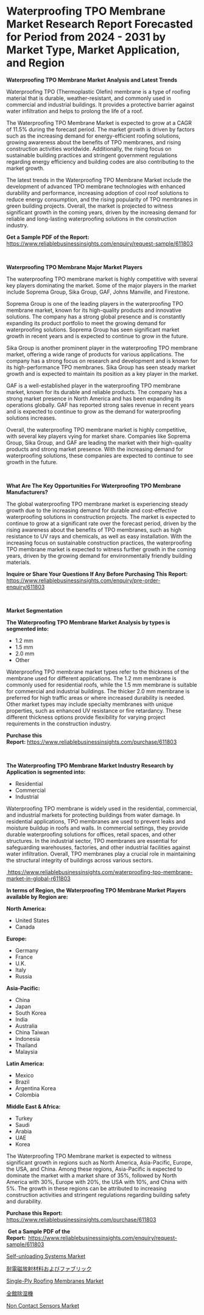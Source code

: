 <p><h1>Waterproofing TPO Membrane Market Research Report Forecasted for Period from 2024 -  2031 by Market Type, Market Application, and Region</h1></p><p><strong>Waterproofing TPO Membrane Market Analysis and Latest Trends</strong></p>
<p><p>Waterproofing TPO (Thermoplastic Olefin) membrane is a type of roofing material that is durable, weather-resistant, and commonly used in commercial and industrial buildings. It provides a protective barrier against water infiltration and helps to prolong the life of a roof.</p><p>The Waterproofing TPO Membrane Market is expected to grow at a CAGR of 11.5% during the forecast period. The market growth is driven by factors such as the increasing demand for energy-efficient roofing solutions, growing awareness about the benefits of TPO membranes, and rising construction activities worldwide. Additionally, the rising focus on sustainable building practices and stringent government regulations regarding energy efficiency and building codes are also contributing to the market growth.</p><p>The latest trends in the Waterproofing TPO Membrane Market include the development of advanced TPO membrane technologies with enhanced durability and performance, increasing adoption of cool roof solutions to reduce energy consumption, and the rising popularity of TPO membranes in green building projects. Overall, the market is projected to witness significant growth in the coming years, driven by the increasing demand for reliable and long-lasting waterproofing solutions in the construction industry.</p></p>
<p><strong>Get a Sample PDF of the Report:&nbsp;</strong> <a href="https://www.reliablebusinessinsights.com/enquiry/request-sample/611803">https://www.reliablebusinessinsights.com/enquiry/request-sample/611803</a></p>
<p>&nbsp;</p>
<p><strong>Waterproofing TPO Membrane Major Market Players</strong></p>
<p><p>The waterproofing TPO membrane market is highly competitive with several key players dominating the market. Some of the major players in the market include Soprema Group, Sika Group, GAF, Johns Manville, and Firestone.</p><p>Soprema Group is one of the leading players in the waterproofing TPO membrane market, known for its high-quality products and innovative solutions. The company has a strong global presence and is constantly expanding its product portfolio to meet the growing demand for waterproofing solutions. Soprema Group has seen significant market growth in recent years and is expected to continue to grow in the future.</p><p>Sika Group is another prominent player in the waterproofing TPO membrane market, offering a wide range of products for various applications. The company has a strong focus on research and development and is known for its high-performance TPO membranes. Sika Group has seen steady market growth and is expected to maintain its position as a key player in the market.</p><p>GAF is a well-established player in the waterproofing TPO membrane market, known for its durable and reliable products. The company has a strong market presence in North America and has been expanding its operations globally. GAF has reported strong sales revenue in recent years and is expected to continue to grow as the demand for waterproofing solutions increases.</p><p>Overall, the waterproofing TPO membrane market is highly competitive, with several key players vying for market share. Companies like Soprema Group, Sika Group, and GAF are leading the market with their high-quality products and strong market presence. With the increasing demand for waterproofing solutions, these companies are expected to continue to see growth in the future.</p></p>
<p>&nbsp;</p>
<p><strong>What Are The Key Opportunities For Waterproofing TPO Membrane Manufacturers?</strong></p>
<p><p>The global waterproofing TPO membrane market is experiencing steady growth due to the increasing demand for durable and cost-effective waterproofing solutions in construction projects. The market is expected to continue to grow at a significant rate over the forecast period, driven by the rising awareness about the benefits of TPO membranes, such as high resistance to UV rays and chemicals, as well as easy installation. With the increasing focus on sustainable construction practices, the waterproofing TPO membrane market is expected to witness further growth in the coming years, driven by the growing demand for environmentally friendly building materials.</p></p>
<p><strong>Inquire or Share Your Questions If Any Before Purchasing This Report:</strong> <a href="https://www.reliablebusinessinsights.com/enquiry/pre-order-enquiry/611803">https://www.reliablebusinessinsights.com/enquiry/pre-order-enquiry/611803</a></p>
<p>&nbsp;</p>
<p><strong>Market Segmentation</strong></p>
<p><strong>The Waterproofing TPO Membrane Market Analysis by types is segmented into:</strong></p>
<p><ul><li>1.2 mm</li><li>1.5 mm</li><li>2.0 mm</li><li>Other</li></ul></p>
<p><p>Waterproofing TPO membrane market types refer to the thickness of the membrane used for different applications. The 1.2 mm membrane is commonly used for residential roofs, while the 1.5 mm membrane is suitable for commercial and industrial buildings. The thicker 2.0 mm membrane is preferred for high traffic areas or where increased durability is needed. Other market types may include specialty membranes with unique properties, such as enhanced UV resistance or fire retardancy. These different thickness options provide flexibility for varying project requirements in the construction industry.</p></p>
<p><strong>Purchase this Report:&nbsp;</strong><a href="https://www.reliablebusinessinsights.com/purchase/611803">https://www.reliablebusinessinsights.com/purchase/611803</a></p>
<p>&nbsp;</p>
<p><strong>The Waterproofing TPO Membrane Market Industry Research by Application is segmented into:</strong></p>
<p><ul><li>Residential</li><li>Commercial</li><li>Industrial</li></ul></p>
<p><p>Waterproofing TPO membrane is widely used in the residential, commercial, and industrial markets for protecting buildings from water damage. In residential applications, TPO membranes are used to prevent leaks and moisture buildup in roofs and walls. In commercial settings, they provide durable waterproofing solutions for offices, retail spaces, and other structures. In the industrial sector, TPO membranes are essential for safeguarding warehouses, factories, and other industrial facilities against water infiltration. Overall, TPO membranes play a crucial role in maintaining the structural integrity of buildings across various sectors.</p></p>
<p><a href="https://www.reliablebusinessinsights.com/waterproofing-tpo-membrane-market-in-global-r611803">&nbsp;https://www.reliablebusinessinsights.com/waterproofing-tpo-membrane-market-in-global-r611803</a></p>
<p><strong>In terms of Region, the Waterproofing TPO Membrane Market Players available by Region are:</strong></p>
<p>
    <p> <strong> North America: </strong>
        <ul>
            <li>United States</li>
            <li>Canada</li>
        </ul>
        </p> 
    <p> <strong> Europe: </strong>
        <ul>
            <li>Germany</li>
            <li>France</li>
            <li>U.K.</li>
            <li>Italy</li>
            <li>Russia</li>
        </ul>
        </p> 
    <p> <strong> Asia-Pacific: </strong>
        <ul>
            <li>China</li>
            <li>Japan</li>
            <li>South Korea</li>
            <li>India</li>
            <li>Australia</li>
            <li>China Taiwan</li>
            <li>Indonesia</li>
            <li>Thailand</li>
            <li>Malaysia</li>
        </ul>
        </p> 
    <p> <strong> Latin America: </strong>
        <ul>
            <li>Mexico</li>
            <li>Brazil</li>
            <li>Argentina Korea</li>
            <li>Colombia</li>
        </ul>
        </p> 
    <p> <strong> Middle East & Africa: </strong>
        <ul>
            <li>Turkey</li>
            <li>Saudi</li>
            <li>Arabia</li>
            <li>UAE</li>
            <li>Korea</li>
        </ul>
    </p>
    </p>
<p><p>The Waterproofing TPO Membrane market is expected to witness significant growth in regions such as North America, Asia-Pacific, Europe, the USA, and China. Among these regions, Asia-Pacific is expected to dominate the market with a market share of 35%, followed by North America with 30%, Europe with 20%, the USA with 10%, and China with 5%. The growth in these regions can be attributed to increasing construction activities and stringent regulations regarding building safety and durability.</p></p>
<p><strong>Purchase this Report: </strong><a href="https://www.reliablebusinessinsights.com/purchase/611803">https://www.reliablebusinessinsights.com/purchase/611803</a></p>
<p>&nbsp;<strong>Get a Sample PDF of the Report:&nbsp;&nbsp;</strong><a href="https://www.reliablebusinessinsights.com/enquiry/request-sample/611803">https://www.reliablebusinessinsights.com/enquiry/request-sample/611803</a></p>
<p><strong></strong></p>
<p><p><a href="https://github.com/Sherrillcrooksxa8i18ucf2m/Market-Research-Report-List-2/blob/main/self-unloading-systems-market.md">Self-unloading Systems Market</a></p><p><a href="https://github.com/dzy793153605/Market-Research-Report-List-2/blob/main/360849397665.md">耐電磁放射材料およびファブリック</a></p><p><a href="https://github.com/AlysaLedner2023/Market-Research-Report-List-1/blob/main/single-ply-roofing-membranes-market.md">Single-Ply Roofing Membranes Market</a></p><p><a href="https://github.com/EthanMorar2011/Market-Research-Report-List-1/blob/main/745127797666.md">全館除湿機</a></p><p><a href="https://issuu.com/reportprime-2/docs/non-contact-sensors-market-size-2030.pptx">Non Contact Sensors Market</a></p></p>
